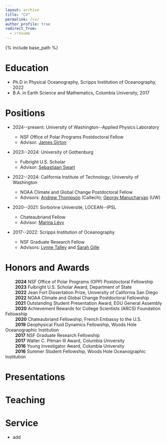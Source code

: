 ```yaml
---
layout: archive
title: "CV"
permalink: /cv/
author_profile: true
redirect_from:
  - /resume
---
```


{% include base_path %}

Education
======
* Ph.D in Physical Oceanography, Scripps Institution of Oceanography, 2022
* B.A. in Earth Science and Mathematics, Columbia University, 2017

Positions
======
* 2024--present: University of Washington--Applied Physics Laboratory
  * NSF Office of Polar Programs Postdoctoral Fellow
  * Advisor: [James Girton](https://www.apl.washington.edu/people/profile.php?last_name=Girton&first_name=James)

* 2023--2024: University of Gothenburg
  * Fulbright U.S. Scholar
  * Advisor: [Sebastiaan Swart](https://sebswart.com/)

* 2022--2024: California Institute of Technology; University of Washington
  * NOAA Climate and Global Change Postdoctoral Fellow
  * Advisors: [Andrew Thompson](https://web.gps.caltech.edu/~andrewt/) (Caltech); [Georgy Manucharyan](https://deep.ocean.washington.edu/) (UW)

* 2020--2021: Sorbonne Université, LOCEAN--IPSL
  * Chateaubriand Fellow
  * Advisor: [Marina Lévy](https://pagesperso.locean-ipsl.upmc.fr/marina/)

* 2017--2022: Scripps Institution of Oceanography
  * NSF Graduate Research Fellow
  * Advisors: [Lynne Talley](https://sam.ucsd.edu/talleyhome.html) and [Sarah Gille](https://pordlabs.ucsd.edu/sgille/)  

Honors and Awards
======
&nbsp;&nbsp;&nbsp;&nbsp;&nbsp;&nbsp;&nbsp;&nbsp;**2024** NSF Office of Polar Programs (OPP) Postdoctoral Fellowship<br>
&nbsp;&nbsp;&nbsp;&nbsp;&nbsp;&nbsp;&nbsp;&nbsp;**2023** Fulbright U.S. Scholar Award, Department of State<br>
&nbsp;&nbsp;&nbsp;&nbsp;&nbsp;&nbsp;&nbsp;&nbsp;**2022** Jean Fort Dissertation Prize, University of California San Diego<br>
&nbsp;&nbsp;&nbsp;&nbsp;&nbsp;&nbsp;&nbsp;&nbsp;**2022** NOAA Climate and Global Change Postdoctoral Fellowship<br>
&nbsp;&nbsp;&nbsp;&nbsp;&nbsp;&nbsp;&nbsp;&nbsp;**2021** Outstanding Student Presentation Award, EGU General Assembly<br>
&nbsp;&nbsp;&nbsp;&nbsp;&nbsp;&nbsp;&nbsp;&nbsp;**2020** Achievement Rewards for College Scientists (ARCS) Foundation Fellowship<br>
&nbsp;&nbsp;&nbsp;&nbsp;&nbsp;&nbsp;&nbsp;&nbsp;**2020** Chateaubriand Fellowship, French Embassy to the U.S.<br>
&nbsp;&nbsp;&nbsp;&nbsp;&nbsp;&nbsp;&nbsp;&nbsp;**2019** Geophysical Fluid Dynamics Fellowship, Woods Hole Oceanographic Institution<br>
&nbsp;&nbsp;&nbsp;&nbsp;&nbsp;&nbsp;&nbsp;&nbsp;**2017** NSF Graduate Research Fellowship<br>
&nbsp;&nbsp;&nbsp;&nbsp;&nbsp;&nbsp;&nbsp;&nbsp;**2017** Walter C. Pitman III Award, Columbia University<br>
&nbsp;&nbsp;&nbsp;&nbsp;&nbsp;&nbsp;&nbsp;&nbsp;**2016** Young Investigator Award, Columbia University<br>
&nbsp;&nbsp;&nbsp;&nbsp;&nbsp;&nbsp;&nbsp;&nbsp;**2016** Summer Student Fellowship, Woods Hole Oceanographic Institution
  
Presentations
======
  
Teaching
======

Service
======
* add
